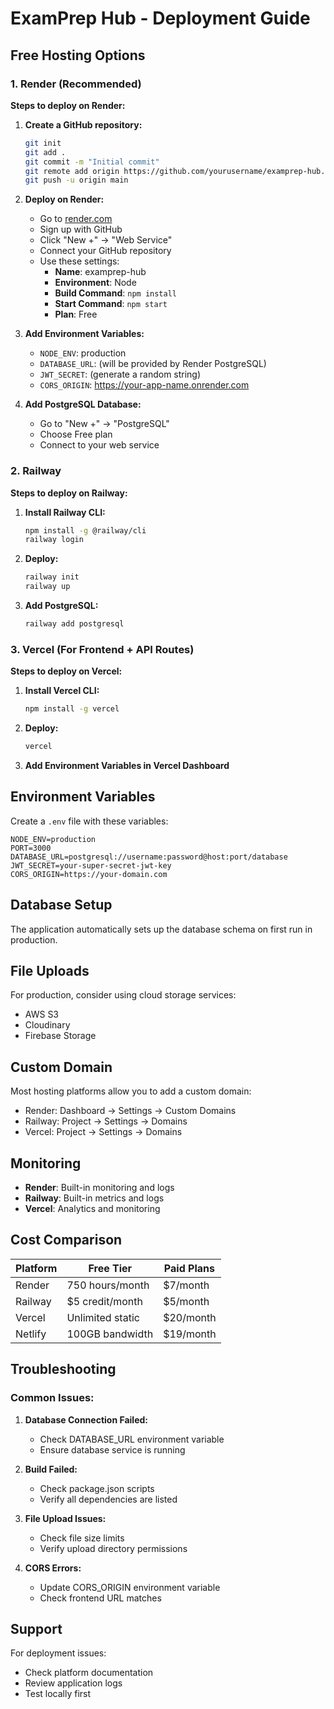 # ExamPrep Hub - Deployment Guide

## Free Hosting Options

### 1. Render (Recommended)

**Steps to deploy on Render:**

1. **Create a GitHub repository:**
   ```bash
   git init
   git add .
   git commit -m "Initial commit"
   git remote add origin https://github.com/yourusername/examprep-hub.git
   git push -u origin main
   ```

2. **Deploy on Render:**
   - Go to [render.com](https://render.com)
   - Sign up with GitHub
   - Click "New +" → "Web Service"
   - Connect your GitHub repository
   - Use these settings:
     - **Name**: examprep-hub
     - **Environment**: Node
     - **Build Command**: `npm install`
     - **Start Command**: `npm start`
     - **Plan**: Free

3. **Add Environment Variables:**
   - `NODE_ENV`: production
   - `DATABASE_URL`: (will be provided by Render PostgreSQL)
   - `JWT_SECRET`: (generate a random string)
   - `CORS_ORIGIN`: https://your-app-name.onrender.com

4. **Add PostgreSQL Database:**
   - Go to "New +" → "PostgreSQL"
   - Choose Free plan
   - Connect to your web service

### 2. Railway

**Steps to deploy on Railway:**

1. **Install Railway CLI:**
   ```bash
   npm install -g @railway/cli
   railway login
   ```

2. **Deploy:**
   ```bash
   railway init
   railway up
   ```

3. **Add PostgreSQL:**
   ```bash
   railway add postgresql
   ```

### 3. Vercel (For Frontend + API Routes)

**Steps to deploy on Vercel:**

1. **Install Vercel CLI:**
   ```bash
   npm install -g vercel
   ```

2. **Deploy:**
   ```bash
   vercel
   ```

3. **Add Environment Variables in Vercel Dashboard**

## Environment Variables

Create a `.env` file with these variables:

```env
NODE_ENV=production
PORT=3000
DATABASE_URL=postgresql://username:password@host:port/database
JWT_SECRET=your-super-secret-jwt-key
CORS_ORIGIN=https://your-domain.com
```

## Database Setup

The application automatically sets up the database schema on first run in production.

## File Uploads

For production, consider using cloud storage services:
- AWS S3
- Cloudinary
- Firebase Storage

## Custom Domain

Most hosting platforms allow you to add a custom domain:
- Render: Dashboard → Settings → Custom Domains
- Railway: Project → Settings → Domains
- Vercel: Project → Settings → Domains

## Monitoring

- **Render**: Built-in monitoring and logs
- **Railway**: Built-in metrics and logs
- **Vercel**: Analytics and monitoring

## Cost Comparison

| Platform | Free Tier | Paid Plans |
|----------|-----------|------------|
| Render | 750 hours/month | $7/month |
| Railway | $5 credit/month | $5/month |
| Vercel | Unlimited static | $20/month |
| Netlify | 100GB bandwidth | $19/month |

## Troubleshooting

### Common Issues:

1. **Database Connection Failed:**
   - Check DATABASE_URL environment variable
   - Ensure database service is running

2. **Build Failed:**
   - Check package.json scripts
   - Verify all dependencies are listed

3. **File Upload Issues:**
   - Check file size limits
   - Verify upload directory permissions

4. **CORS Errors:**
   - Update CORS_ORIGIN environment variable
   - Check frontend URL matches

## Support

For deployment issues:
- Check platform documentation
- Review application logs
- Test locally first





